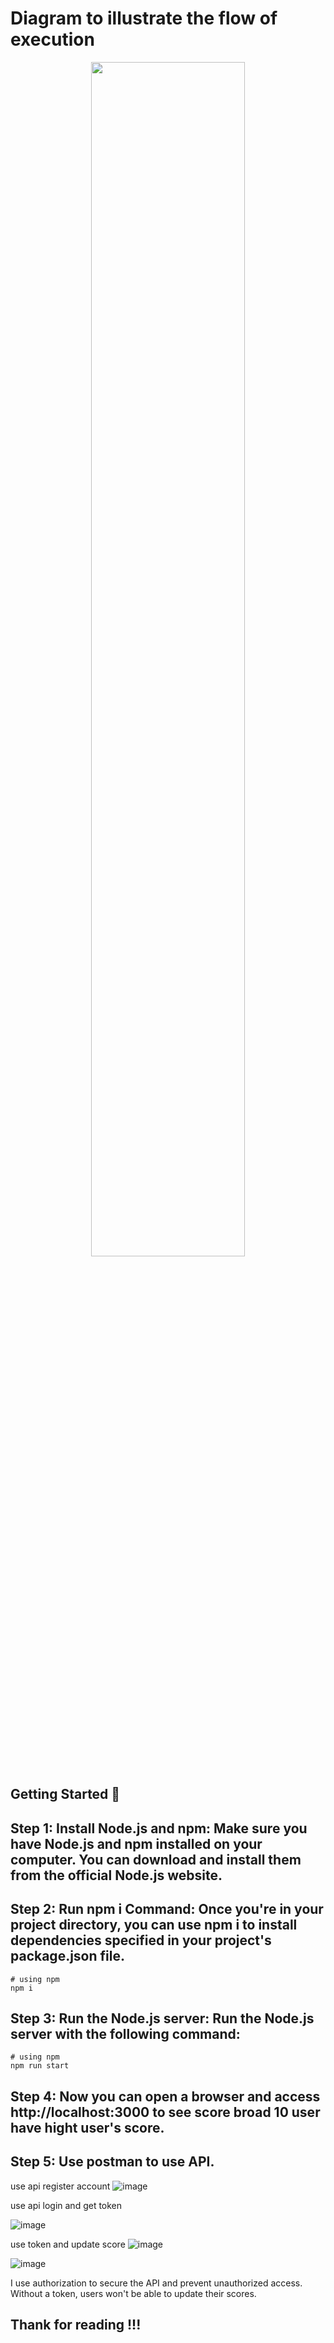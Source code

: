# Diagram to illustrate the flow of execution


<div align="center">
  <img src="https://media.discordapp.net/attachments/797500480787185678/1226759777296580668/image.png?ex=6625f013&is=66137b13&hm=05467281a738040dc68c328efb4c8215ea464ce8a8b7ea827bec1a30c0a278c1&=&format=webp&quality=lossless&width=720&height=657" width="70%"/>
</div>

## Getting Started :memo:

## Step 1: Install Node.js and npm: Make sure you have Node.js and npm installed on your computer. You can download and install them from the official Node.js website.

## Step 2: Run npm i Command: Once you're in your project directory, you can use npm i to install dependencies specified in your project's package.json file.

```
# using npm
npm i

```

## Step 3: Run the Node.js server: Run the Node.js server with the following command:
```
# using npm
npm run start

```
## Step 4: Now you can open a browser and access http://localhost:3000 to see score broad 10 user have hight user's score.

## Step 5: Use postman to use API.

use api register account 
![image](https://github.com/kurousagi110/TrinhThaiHoa/assets/110773925/e6eee69b-4160-438e-9391-297b789af72a)


use api login and get token 

![image](https://github.com/kurousagi110/TrinhThaiHoa/assets/110773925/a4976ea4-7aa4-4f4b-b5e4-2be2f7fc2b64)

use token and update score 
![image](https://github.com/kurousagi110/TrinhThaiHoa/assets/110773925/e45ffe92-e175-430e-82c4-25cb9f0d3056)

![image](https://github.com/kurousagi110/TrinhThaiHoa/assets/110773925/711b5aff-0b0c-4e0b-a9ac-59b95d5a42b6)


I use authorization to secure the API and prevent unauthorized access. Without a token, users won't be able to update their scores.

## Thank for reading !!!

